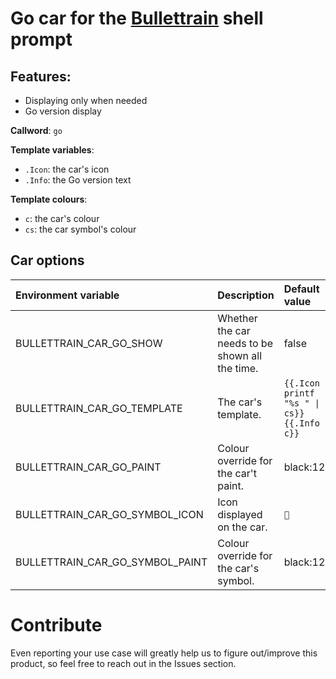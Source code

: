 # Go car for the [Bullettrain](https://github.com/bullettrain-sh/bullettrain-go-core) shell prompt

## Features:

- Displaying only when needed
- Go version display


**Callword**: `go`

**Template variables**:

* `.Icon`: the car's icon
* `.Info`: the Go version text

**Template colours**:

* `c`: the car's colour
* `cs`: the car symbol's colour


## Car options

| Environment variable            | Description                                     | Default value                                   |
|:--------------------------------|:------------------------------------------------|:------------------------------------------------|
| BULLETTRAIN_CAR_GO_SHOW         | Whether the car needs to be shown all the time. | false                                           |
| BULLETTRAIN_CAR_GO_TEMPLATE     | The car's template.                             | `{{.Icon \| printf "%s " \| cs}}{{.Info \| c}}` |
| BULLETTRAIN_CAR_GO_PAINT        | Colour override for the car't paint.            | black:123                                       |
| BULLETTRAIN_CAR_GO_SYMBOL_ICON  | Icon displayed on the car.                      | ``                                             |
| BULLETTRAIN_CAR_GO_SYMBOL_PAINT | Colour override for the car's symbol.           | black:123                                       |

# Contribute

Even reporting your use case will greatly help us to figure out/improve
this product, so feel free to reach out in the Issues section.
